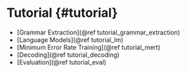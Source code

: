 Tutorial				{#tutorial}
========

* [Grammar Extraction](@ref tutorial_grammar_extraction)
* [Language Models](@ref tutorial_lm)
* [Minimum Error Rate Training](@ref tutorial_mert)
* [Decoding](@ref tutorial_decoding)
* [Evaluation](@ref tutorial_eval)

